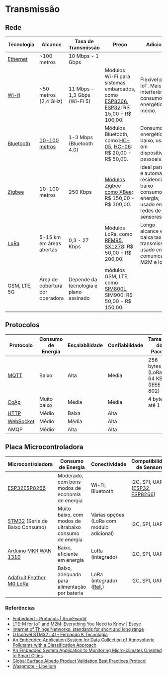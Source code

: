 # Transmissão

## Rede

| Tecnologia | Alcance | Taxa de Transmissão | Preço | Adicional |
|-|-|-|-|-|
| [Ethernet](https://infinity-cable-products.com/blogs/performance/what-is-the-cat5e-max-speed#:~:text=Cat5e%20cable%2C%20according%20to%20ANSI,10%20meters%20for%20patch%20cables) | ~100 metros | 10 Mbps - 1 Gbps | | | 
| [Wi-fi](https://en.wikipedia.org/wiki/IEEE_802.11) | ~50 metros (2,4 GHz) | 11 Mbps - 1,3 Gbps (Wi-Fi 5) | Módulos Wi-Fi para sistemas embarcados, como [ESP8266](https://lista.mercadolivre.com.br/esp8266), [ESP32](https://lista.mercadolivre.com.br/esp32): R$ 15,00 - R$ 100,00. | Flexível para IoT. Mais interferências, consumo energético médio. |
| [Bluetooth](https://www.bluetooth.com/learn-about-bluetooth/key-attributes/range/) | [10-100 metros](https://www.bluetooth.com/learn-about-bluetooth/tech-overview/) | 1-3 Mbps (Bluetooth 4.0) | Módulos Bluetooth, como [HC-05](https://www.eletrogate.com/modulo-bluetooth-rs232-hc-05), [HC-06](https://www.eletrogate.com/modulo-bluetooth-rs232-hc-06): R$ 20,00 - R$ 50,00. | Consumo energético baixo, usado em dispositivos pessoais. |Alcance depende do perfil de potência.
| [Zigbee](https://www.digi.com/products/embedded-systems/digi-xbee/rf-modules/2-4-ghz-rf-modules/xbee-zigbee#specifications) | 10-100 metros | 250 Kbps | [Módulos Zigbee como XBee](https://www.mercadolivre.com.br/modulo-xbee-s2-s2c-zigbee-antena-wire-digi-xbee/p/MLB36590897#polycard_client=search-nordic&wid=MLB3680705561&sid=search&searchVariation=MLB36590897&position=3&search_layout=grid&type=product&tracking_id=fb97a5b0-a53b-4830-9123-0a9ec09e166e): R$ 150,00 - R$ 300,00. | Ideal para IoT e automação residencial, baixo consumo de energia, usado em redes de sensores. | 
| [LoRa](https://en.wikipedia.org/wiki/LoRa) | 5-15 km em áreas abertas | 0,3 - 27 Kbps | Módulos LoRa, como [RFM95](https://produto.mercadolivre.com.br/MLB-1737741200-modulo-lora-915-mhz-rfm95-_JM), [SX1278](https://produto.mercadolivre.com.br/MLB-3703680719-modulo-lora-sx1278-433mhz-ra-02-longa-distncia-iot-_JM#is_advertising=true&position=2&search_layout=grid&type=pad&tracking_id=0811d767-c06f-4764-9a46-8bf0257f185a&is_advertising=true&ad_domain=VQCATCORE_LST&ad_position=2&ad_click_id=ZjNlNGQ2ZWYtMjZkNS00ZGViLWEwMDktYTcyYzY4MGRhMWZm): R$ 50,00 - R$ 200,00. | Longo alcance e baixa taxa de transmissão, usado em comunicações M2M e IoT. | 
GSM, LTE, 5G | Área de cobertura por operadora | Depende da tecnologia e plano assinado | módulos GSM, LTE, como [SIM800L](https://lista.mercadolivre.com.br/modulo-sim800l), SIM900: R$ 50,00 - R$ 150,00. |
 
## Protocolos

| Protocolo | Consumo de Energia | Escalabilidade | Confiabilidade | Tamanho do Pacote |
|-|-|-|-|-
| [MQTT](https://www.hivemq.com/blog/mqtt-essentials-part-1-introducing-mqtt/) | Baixo | Alta | Média | 256 bytes (LoRa) / 64 KB (IEEE 802) |
| [CoAp](https://datatracker.ietf.org/doc/html/rfc7252) | Muito baixo | Média | Média | 4 bytes até 1 KB |
| [HTTP](https://datatracker.ietf.org/doc/html/rfc2616) | Médio | Baixa | Alta | |
| [WebSocket](https://datatracker.ietf.org/doc/html/rfc6455) | Médio | Média | Alta | | 
| AMQP | Médio | Alta | Alta | | 

## Placa Microcontroladora

| Microcontroladora | Consumo de Energia | Conectividade | Compatibilidade de Sensores | Facilidade de Uso | Recursos Extras | Preço (BRL) |
|-|-|-|-|-|-|-|
| [ESP32](https://www.espressif.com/en/products/socs/esp32/)[ESP8266](https://www.espressif.com/en/products/socs/esp8266) | Moderado, com bons modos de economia de energia | Wi-Fi, Bluetooth | I2C, SPI, UART ([ESP32](https://randomnerdtutorials.com/esp32-pinout-reference-gpios/), [ESP8266](https://randomnerdtutorials.com/esp8266-pinout-reference-gpios/)) | Fácil (Arduino IDE, ESP-IDF) | Processamento dual-core | R$ 35 - R$ 70 ([ESP32](https://lista.mercadolivre.com.br/esp32), [ESP8266](https://lista.mercadolivre.com.br/esp8266#D[A:ESP8266)) |
| [STM32](https://www.st.com/en/microcontrollers-microprocessors/stm32-ultra-low-power-mcus.html) (Série de Baixo Consumo) | Muito baixo, com modos de ultrabaixo consumo de energia | Várias opções (LoRa com módulo adicional) | I2C, SPI, UART | Média (STM32CubeMX) | Periféricos avançados | [R$ 50 - R$ 150](https://lista.mercadolivre.com.br/stm32-l4) |
| [Arduino MKR WAN 1310](https://docs.arduino.cc/hardware/mkr-wan-1310) | Baixo, eficiente em energia | LoRa (integrado) | I2C, SPI, UART | Muito fácil (Arduino IDE) | Carregamento de bateria integrado | [R$ 250 - R$ 400](https://store.arduino.cc/products/arduino-mkr-wan-1310) | 
| [Adafruit Feather M0 LoRa](https://learn.adafruit.com/adafruit-feather-m0-radio-with-lora-radio-module/overview) | Baixo, adequado para alimentação por bateria | LoRa (integrado) ([Ref.](https://learn.adafruit.com/adafruit-feather-m0-radio-with-lora-radio-module/pinouts)) | I2C, SPI, UART | Fácil (Arduino IDE) | Leve e compacto | [R$ 160 - R$ 300](https://www.adafruit.com/product/3178) |


### Referências 
- [Embedded - Protocols | ArunEworld](https://aruneworld.com/embedded/embedded-protocol/)
- [LTE-M for IoT and M2M: Everything You Need to Know | Eseye](https://www.eseye.com/resources/iot-explained/lte-m-for-iot-m2m/)
- [Internet of Things Networks: standards for short and long range](https://www.cs.unibo.it/projects/iot/IoT_standards2.pdf)
- [O Incrível STM32 L4! - Fernando K Tecnologia](https://www.fernandok.com/2018/06/o-incrivel-stm32-l4.html)
- [An Embedded Application System for Data Collection of Atmospheric Pollutants with a Classification Approach](https://sci-hub.se/10.1007/978-3-319-27060-9_46)
- [An Embedded System Application to Monitoring Micro-climates Oriented to Smart Cities](https://sci-hub.se/10.1109/ISC2.2015.7366200)
- [Global Surface Albedo Product Validation Best Practices Protocol](https://lpvs.gsfc.nasa.gov/PDF/CEOS_ALBEDO_Protocol_20190307_v1.pdf)
- [Waspmote - Libelium](https://www.libelium.com/iot-products/waspmote/)
